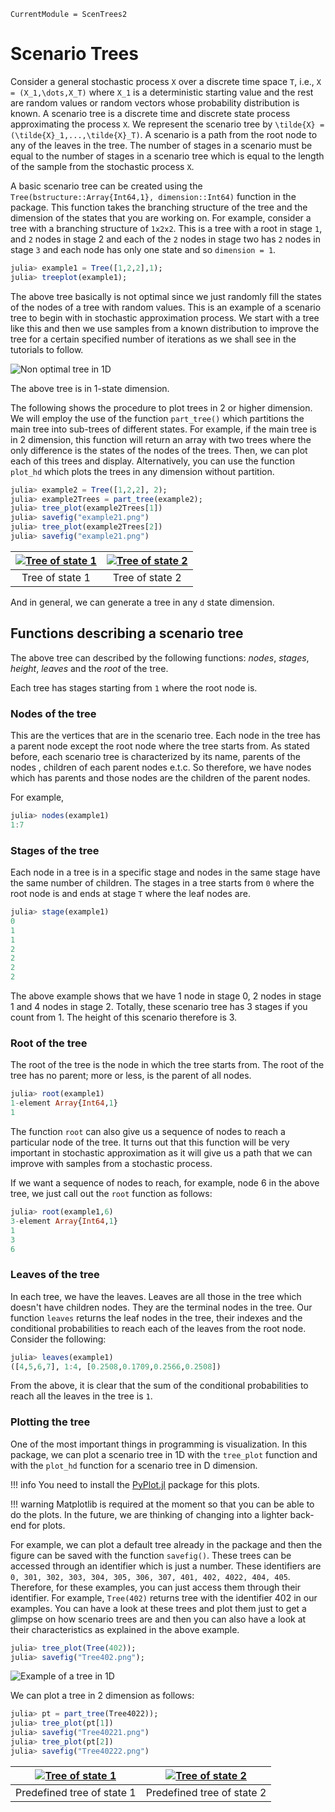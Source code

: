 ```@meta
CurrentModule = ScenTrees2
```

# Scenario Trees

Consider a general stochastic process ``X`` over a discrete time space ``T``, i.e., ``X = (X_1,\dots,X_T)`` where ``X_1`` is a deterministic starting value and the rest are random values or random vectors whose probability distribution is known. A scenario tree is a discrete time and discrete state process approximating the process `X`. We represent the scenario tree by ``\tilde{X} = (\tilde{X}_1,...,\tilde{X}_T)``. A scenario is a path from the root node to any of the leaves in the tree. The number of stages in a scenario must be equal to the number of stages in a scenario tree which is equal to the length of the sample from the stochastic process ``X``.

A basic scenario tree can be created using the `Tree(bstructure::Array{Int64,1}, dimension::Int64)` function in the package. This function takes the branching structure of the tree and the dimension of the states that you are working on. For example, consider a tree with a branching structure of `1x2x2`. This is a tree with a root in stage `1`, and `2` nodes in stage 2 and each of the `2` nodes in stage two has `2` nodes in stage `3` and each node has only one state and so `dimension = 1`.

```julia
julia> example1 = Tree([1,2,2],1);
julia> treeplot(example1);
```

The above tree basically is not optimal since we just randomly fill the states of the nodes of a tree with random values. This is an example of a scenario tree to begin with in stochastic approximation process. We start with a tree like this and then we use samples from a known distribution to improve the tree for a certain specified number of iterations as we shall see in the tutorials to follow.

![Non optimal tree in 1D](../assets/example1.png)

The above tree is in 1-state dimension.

The following shows the procedure to plot trees in 2 or higher dimension. We will employ the use of the function `part_tree()` which partitions the main tree into sub-trees of different states. For example, if the main tree is in 2 dimension, this function will return an array with two trees where the only difference is the states of the nodes of the trees. Then, we can plot each of this trees and display. Alternatively, you can use the function `plot_hd` which plots the trees in any dimension without partition.

```julia
julia> example2 = Tree([1,2,2], 2);
julia> example2Trees = part_tree(example2);
julia> tree_plot(example2Trees[1])
julia> savefig("example21.png")
julia> tree_plot(example2Trees[2])
julia> savefig("example21.png")
```

| [![Tree of state 1 ](../assets/example21.png)](../assets/example21.png)  | [![Tree of state 2](../assets/example22.png)](../assets/example22.png) |
|:---:|:---:|
| Tree of state 1 | Tree of state 2 |

And in general, we can generate a tree in any `d` state dimension.

## Functions describing a scenario tree

The above tree can described by the following functions: _nodes_, _stages_, _height_, _leaves_ and the _root_ of the tree.

Each tree has stages starting from ``1`` where the root node is.

### Nodes of the tree

This are the vertices that are in the scenario tree. Each node in the tree has a parent node except the root node where the tree starts from. As stated before, each scenario tree is characterized by its name, parents of the nodes , children of each parent nodes e.t.c. So therefore, we have nodes which has parents and those nodes are the children of the parent nodes.

For example,

```julia
julia> nodes(example1)
1:7
```

### Stages of the tree

Each node in a tree is in a specific stage and nodes in the same stage have the same number of children. The stages in a tree starts from `0` where the root node is and ends at stage `T` where the leaf nodes are.

```julia
julia> stage(example1)
0
1
1
2
2
2
2
```

The above example shows that we have 1 node in stage 0, 2 nodes in stage 1 and 4 nodes in stage 2. Totally, these scenario tree has 3 stages if you count from 1. The height of this scenario therefore is 3.

### Root of the tree

The root of the tree is the node in which the tree starts from. The root of the tree has no parent; more or less, is the parent of all nodes.

```julia
julia> root(example1)
1-element Array{Int64,1}
1
```

The function `root` can also give us a sequence of nodes to reach a particular node of the tree. It turns out that this function will be very important in stochastic approximation as it will give us a path that we can improve with samples from a stochastic process.

If we want a sequence of nodes to reach, for example, node 6 in the above tree, we just call out the `root` function as follows:

```julia
julia> root(example1,6)
3-element Array{Int64,1}
1
3
6
```

### Leaves of the tree

In each tree, we have the leaves. Leaves are all those in the tree which doesn't have children nodes. They are the terminal nodes in the tree. Our function `leaves` returns the leaf nodes in the tree, their indexes and the conditional probabilities to reach each of the leaves from the root node. Consider the following:

```julia
julia> leaves(example1)
([4,5,6,7], 1:4, [0.2508,0.1709,0.2566,0.2508])
```

From the above, it is clear that the sum of the conditional probabilities to reach all the leaves in the tree is `1`.

### Plotting the tree

One of the most important things in programming is visualization. In this package, we can plot a scenario tree in 1D with the `tree_plot` function and with the `plot_hd` function for a scenario tree in D dimension.

!!! info
    You need to install the [PyPlot.jl](https://github.com/JuliaPy/PyPlot.jl) package for this plots.

!!! warning
    Matplotlib is required at the moment so that you can be able to do the plots.
    In the future, we are thinking of changing into a lighter back-end for plots.

For example, we can plot a default tree already in the package and then the figure can be saved with the function `savefig()`. These trees can be accessed through an identifier which is just a number. These identifiers are `0, 301, 302, 303, 304, 305, 306, 307, 401, 402, 4022, 404, 405`. Therefore, for these examples, you can just access them through their identifier. For example, `Tree(402)` returns tree with the identifier 402 in our examples. You can have a look at these trees and plot them just to get a glimpse on how scenario trees are and then you can also have a look at their characteristics as explained in the above example.

```julia
julia> tree_plot(Tree(402));
julia> savefig("Tree402.png");
```

![Example of a tree in 1D](../assets/Tree402.png)

We can plot a tree in 2 dimension as follows:

```julia
julia> pt = part_tree(Tree4022));
julia> tree_plot(pt[1])
julia> savefig("Tree40221.png")
julia> tree_plot(pt[2])
julia> savefig("Tree40222.png")
```
| [![Tree of state 1 ](../assets/Tree40221.png)](../assets/Tree40221.png)  | [![Tree of state 2](../assets/Tree40222.png)](../assets/Tree40222.png) |
|:---:|:---:|
| Predefined tree of state 1 | Predefined tree of state 2 |

